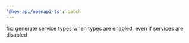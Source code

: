 ```yaml
---
'@hey-api/openapi-ts': patch
---
```


fix: generate service types when types are enabled, even if services are disabled
